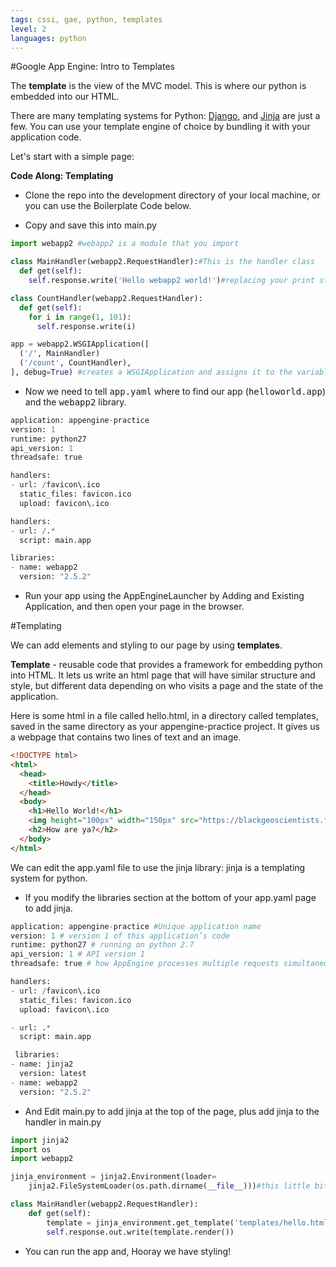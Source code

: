 ```yaml
---
tags: cssi, gae, python, templates
level: 2
languages: python
---
```


#Google App Engine: Intro to Templates

The **template** is the view of the MVC model. This is where our python is embedded into our HTML.  

There are many templating systems for Python: <a href="https://docs.djangoproject.com/en/dev/topics/templates/Django">Django</a>, and <a href="http://jinja.pocoo.org/docs/dev/Jinja2">Jinja</a> are just a few. You can use your template engine of choice by bundling it with your application code.

Let's start with a simple page:

**Code Along: Templating**
+ Clone the repo into the development directory of your local machine, or you can use the Boilerplate Code below.

+ Copy and save this into main.py


```python
import webapp2 #webapp2 is a module that you import

class MainHandler(webapp2.RequestHandler):#This is the handler class
  def get(self):
    self.response.write('Hello webapp2 world!')#replacing your print statements

class CountHandler(webapp2.RequestHandler):
  def get(self):
    for i in range(1, 101):
      self.response.write(i)

app = webapp2.WSGIApplication([
  ('/', MainHandler)
  ('/count', CountHandler),
], debug=True) #creates a WSGIApplication and assigns it to the variable app. app.yaml is pointed to this object
```
+ Now we need to tell <kbd>app.yaml</kbd> where to find our app (<kbd>helloworld.app</kbd>) and the <kbd>webapp2</kbd> library.

```python
application: appengine-practice
version: 1
runtime: python27
api_version: 1
threadsafe: true

handlers:
- url: /favicon\.ico
  static_files: favicon.ico
  upload: favicon\.ico

handlers:
- url: /.*
  script: main.app

libraries:
- name: webapp2
  version: "2.5.2"
```

+ Run your app using the AppEngineLauncher by Adding and Existing Application, and then open your page in the browser.

#Templating

We can add elements and styling to our page by using **templates**.

**Template** - reusable code that provides a framework for embedding python into HTML. It lets us write an html page that will have similar structure and style, but different data depending on who visits a page and the state of the application.

Here is some html in a file called hello.html, in a directory called templates, saved in the same directory as your appengine-practice project. It gives us a webpage that contains two lines of text and an image.

```html
<!DOCTYPE html>
<html>
  <head>
    <title>Howdy</title>
  </head>
  <body>
    <h1>Hello World!</h1>
    <img height="100px" width="150px" src="https://blackgeoscientists.files.wordpress.com/2014/06/helloworld.jpg" alt="A cute Pic of a Dude on the World">
    <h2>How are ya?</h2>
  </body>
</html>
```
We can edit the app.yaml file to use the jinja library: jinja is a templating system for python.

+ If you modify the libraries section at the bottom of your app.yaml page to add jinja.

```python
application: appengine-practice #Unique application name
version: 1 # version 1 of this application’s code
runtime: python27 # running on python 2.7
api_version: 1 # API version 1
threadsafe: true # how AppEngine processes multiple requests simultaneously

handlers:
- url: /favicon\.ico
  static_files: favicon.ico
  upload: favicon\.ico

- url: .*
  script: main.app

 libraries:
- name: jinja2
  version: latest
- name: webapp2
  version: "2.5.2"
```
  + And Edit main.py to add jinja at the top of the page, plus add jinja to the handler in main.py

```python  
import jinja2
import os
import webapp2

jinja_environment = jinja2.Environment(loader=
    jinja2.FileSystemLoader(os.path.dirname(__file__)))#this little bit sets jinja's relative directory to match the directory name(dirname) of the current __file__, in this case, helloworld.py

class MainHandler(webapp2.RequestHandler):
    def get(self):
        template = jinja_environment.get_template('templates/hello.html')
        self.response.out.write(template.render())
```
+   You can run the app and, Hooray we have styling!
